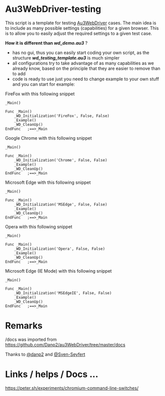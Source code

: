 # Au3WebDriver-testing
This script is a template for testing [Au3WebDriver](https://github.com/Danp2/au3WebDriver) cases.
The main idea is to include as many possible settings (capabilities) for a given browser.
This is to allow you to easily adjust the required settings to a given test case.

**How it is different than _wd_demo.au3_** ?
- has no gui, thus you can easily start coding your own script, as the structure **_wd_testing_template.au3_** is much simpler
- all configurations try to take advantage of as many capabilities as we already know, based on the principle that they are easier to remove than to add
- code is ready to use just you need to change example to your own stuff and you can start for example:

FireFox with this following snippet
```autoit
_Main()

Func _Main()
	_WD_Initialization('FireFox', False, False)
	_Example()
	_WD_CleanUp()
EndFunc   ;==>_Main
```

Google Chrome with this following snippet
```autoit
_Main()

Func _Main()
	_WD_Initialization('Chrome', False, False)
	_Example()
	_WD_CleanUp()
EndFunc   ;==>_Main
```

Microsoft Edge with this following snippet
```autoit
_Main()

Func _Main()
	_WD_Initialization('MSEdge', False, False)
	_Example()
	_WD_CleanUp()
EndFunc   ;==>_Main
```

Opera with this following snippet
```autoit
_Main()

Func _Main()
	_WD_Initialization('Opera', False, False)
	_Example()
	_WD_CleanUp()
EndFunc   ;==>_Main
```

Microsoft Edge (IE Mode) with this following snippet
```autoit
_Main()

Func _Main()
	_WD_Initialization('MSEdgeIE', False, False)
	_Example()
	_WD_CleanUp()
EndFunc   ;==>_Main
```

# Remarks
/docs was imported from 
https://github.com/Danp2/au3WebDriver/tree/master/docs

Thanks to [@danp2](https://github.com/Danp2) and [@Sven-Seyfert](https://github.com/Sven-Seyfert)


# Links / helps / Docs ...
https://peter.sh/experiments/chromium-command-line-switches/
